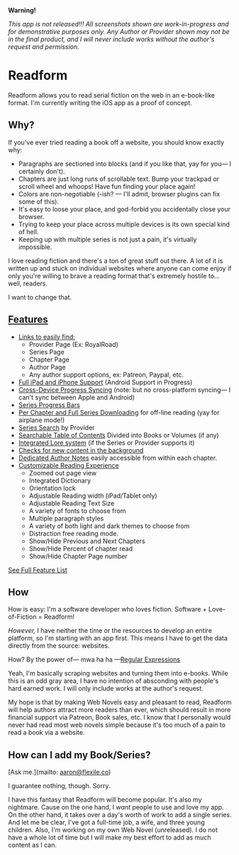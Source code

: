 **Warning!**

_This app is not released!!! All screenshots shown are work-in-progress and for demonstrative purposes only. Any Author or Provider shown may not be in the final product, and I will *never* include works without the author's request and permission._

# Readform

Readform allows you to read serial fiction on the web in an e-book-like format. I'm currently writing the iOS app as a proof of concept.

## Why?

If you've ever tried reading a book off a website, you should know exactly why:

- Paragraphs are sectioned into blocks (and if you like that, yay for you— I certainly don't).
- Chapters are just long runs of scrollable text. Bump your trackpad or scroll wheel and whoops! Have fun finding your place again!
- Colors are non-negotiable (-ish? — I'll admit, browser plugins can fix some of this).
- It's easy to loose your place, and god-forbid you accidentally close your browser.
- Trying to keep your place across multiple devices is its own special kind of hell.
- Keeping up with multiple series is not just a pain, it's virtually impossible.

I love reading fiction and there's a ton of great stuff out there. A lot of it is written up and stuck on individual websites where anyone can come enjoy if only you're willing to brave a reading format that's extremely hostile to... well, readers.

I want to change that.

## [Features](/features)

- [Links to easily find:](/features#links)
  - Provider Page (Ex: RoyalRoad)
  - Series Page
  - Chapter Page
  - Author Page
  - Any author support options, ex: Patreon, Paypal, etc.
- [Full iPad and iPhone Support](/features#devices) (Android Support in Progress)
- [Cross-Device Progress Syncing](/features#syncing) (note: but no cross-platform syncing— I can't sync between Apple and Android)
- [Series Progress Bars](/feature#syncing)
- [Per Chapter and Full Series Downloading](/featues#downloading) for off-line reading (yay for airplane mode!)
- [Series Search](/features#search) by Provider
- [Searchable Table of Contents](/features#toc) Divided into Books or Volumes (if any)
- [Integrated Lore system](/features#lore) (if the Series or Provider supports it)
- [Checks for new content in the background](/features#background)
- [Dedicated Author Notes](/features#authornotes) easily accessible from within each chapter.
- [Customizable Reading Experience](/features#reading)
  - Zoomed out page view
  - Integrated Dictionary
  - Orientation lock
  - Adjustable Reading width (iPad/Tablet only)
  - Adjustable Reading Text Size
  - A variety of fonts to choose from
  - Multiple paragraph styles
  - A variety of both light and dark themes to choose from
  - Distraction free reading mode.
  - Show/Hide Previous and Next Chapters
  - Show/Hide Percent of chapter read
  - Show/Hide Chapter Page number

[See Full Feature List](/features)

## How

How is easy: I'm a software developer who loves fiction. Software + Love-of-Fiction = Readform!

_However,_ I have neither the time or the resources to develop an entire platform, so I'm starting with an app first. This means I have to get the data directly from the source: websites.

How? By the power of— mwa ha ha —[Regular Expressions](https://xkcd.com/208/)

Yeah, I'm basically scraping websites and turning them into e-books. While this is an odd gray area, I have no intention of absconding with people's hard earned work. I will only include works at the author's request. 

My hope is that by making Web Novels easy and pleasant to read, Readform will help authors attract more readers than ever, which should result in more financial support via Patreon, Book sales, etc. I know that I personally would never had read most web novels simple because it's too much of a pain to read a book via a website.

## How can I add my Book/Series?

[Ask me.](mailto: aaron@flexile.co)

I guarantee nothing, though. Sorry.

I have this fantasy that Readform will become popular. It's also my nightmare. Cause on the one hand, I _want_ people to use and love my app. On the other hand, it takes over a day's worth of work to add a single series. And let me be clear, I've got a full-time job, a wife, and three young children. Also, I'm working on my own Web Novel (unreleased). I do not have a whole lot of time but I will make my best effort to add as much content as I can.